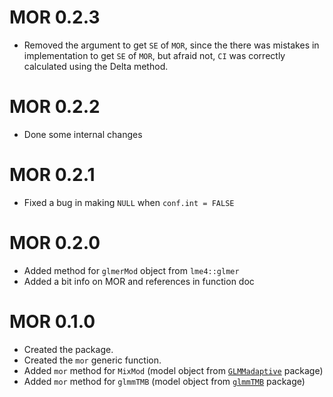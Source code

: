 # MOR 0.2.3

* Removed the argument to get `SE` of `MOR`, since the there was mistakes in implementation to get `SE` of `MOR`, but afraid not, `CI` was correctly calculated using the Delta method.

# MOR 0.2.2

* Done some internal changes

# MOR 0.2.1

* Fixed a bug in making `NULL` when `conf.int = FALSE`

# MOR 0.2.0

* Added method for `glmerMod` object from `lme4::glmer`
* Added a bit info on MOR and references in function doc

# MOR 0.1.0

* Created the package.
* Created the `mor` generic function.
* Added `mor` method for `MixMod` (model object from [`GLMMadaptive`](https://drizopoulos.github.io/GLMMadaptive/index.html) package)
* Added `mor` method for `glmmTMB` (model object from [`glmmTMB`](https://glmmtmb.github.io/glmmTMB/) package)

